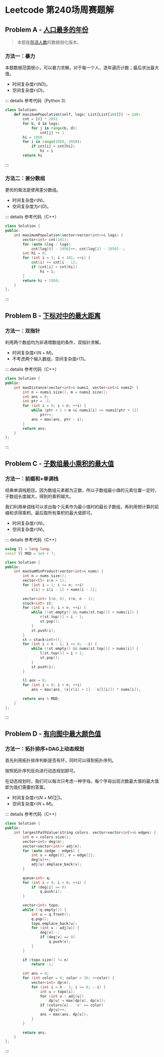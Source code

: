 # Leetcode 第240场周赛题解

## Problem A - [人口最多的年份](https://leetcode-cn.com/problems/maximum-population-year/)

> 本题是[存活人数](https://leetcode-cn.com/problems/living-people-lcci/)的数据弱化版本。

### 方法一：暴力

本题数据范围很小，可以暴力求解。对于每一个人，逐年遍历计数；最后求出最大值。

- 时间复杂度$\mathcal{O}(ND)$。
- 空间复杂度$\mathcal{O}(D)$。

::: details 参考代码（Python 3）

```python
class Solution:
    def maximumPopulation(self, logs: List[List[int]]) -> int:
        cnt = [0] * 2051
        for b, d in logs:
            for j in range(b, d):
                cnt[j] += 1
        hi = 1950
        for i in range(1950, 2050):
            if cnt[i] > cnt[hi]:
                hi = i
        return hi
```

:::

### 方法二：差分数组

更优的做法是使用差分数组。

- 时间复杂度$\mathcal{O}(N)$。
- 空间复杂度为$\mathcal{O}(D)$。

::: details 参考代码（C++）

```cpp
class Solution {
public:
    int maximumPopulation(vector<vector<int>>& logs) {
        vector<int> cnt(101);
        for (auto &log : logs)
            cnt[log[0] - 1950]++, cnt[log[1] - 1950]--;
        int hi = 0;
        for (int i = 1; i < 101; ++i) {
            cnt[i] += cnt[i - 1];
            if (cnt[i] > cnt[hi])
                hi = i;
        }
        return hi + 1950;
    }
};
```

:::

## Problem B - [下标对中的最大距离](https://leetcode-cn.com/problems/maximum-distance-between-a-pair-of-values/)

### 方法一：双指针

利用两个数组均为非递增数组的条件，双指针求解。

- 时间复杂度$\mathcal{O}(N+M)$。
- 不考虑两个输入数组，空间复杂度$\mathcal{O}(1)$。

::: details 参考代码（C++）

```cpp
class Solution {
public:
    int maxDistance(vector<int>& nums1, vector<int>& nums2) {
        int n = nums1.size(), m = nums2.size();
        int ans = 0;
        int ptr = -1;
        for (int i = 0; i < n; ++i) {
            while (ptr + 1 < m && nums1[i] <= nums2[ptr + 1])
                ptr++;
            ans = max(ans, ptr - i);
        }
        return ans;
    }
};
```

:::

## Problem C - [子数组最小乘积的最大值](https://leetcode-cn.com/problems/maximum-subarray-min-product/)

### 方法一：前缀和+单调栈

经典单调栈题目。因为数组元素都为正数，所以子数组最小值的元素位置一定时，子数组长度越大，得到的乘积越大。

我们利用单调栈可以求出每个元素作为最小值时的最长子数组，再利用预计算的前缀和求得乘积。最后取所有乘积的最大值即可。

- 时间复杂度$\mathcal{O}(N)$。
- 空间复杂度$\mathcal{O}(N)$。

::: details 参考代码（C++）

```cpp
using ll = long long;
const ll MOD = 1e9 + 7;

class Solution {
public:
    int maxSumMinProduct(vector<int>& nums) {
        int n = nums.size();
        vector<ll> s(n + 1);
        for (int i = 1; i <= n; ++i)
            s[i] = s[i - 1] + nums[i - 1];
        
        vector<int> l(n, 0), r(n, n - 1);
        stack<int> st;
        for (int i = 0; i < n; ++i) {
            while (!st.empty() && nums[st.top()] > nums[i]) {
                r[st.top()] = i - 1;
                st.pop();
            }
            st.push(i);
        }
        st = stack<int>();
        for (int i = n - 1; i >= 0; --i) {
            while (!st.empty() && nums[st.top()] > nums[i]) {
                l[st.top()] = i + 1;
                st.pop();
            }
            st.push(i);
        }
        
        ll ans = 0;
        for (int i = 0; i < n; ++i)
            ans = max(ans, (s[r[i] + 1] - s[l[i]]) * nums[i]);
        
        return ans % MOD;
    }
};
```

:::

## Problem D - [有向图中最大颜色值](https://leetcode-cn.com/problems/largest-color-value-in-a-directed-graph/)

### 方法一：拓扑排序+DAG上动态规划

首先利用拓扑排序判断是否有环，同时可以得到拓扑序列。

按照拓扑序列反向进行动态规划即可。

在动态规划时，我们可以每次只考虑一种字母。每个字母出现次数最大值的最大值即为我们需要的答案。

- 时间复杂度$\mathcal{O}((N+M)|\sum|)$。
- 空间复杂度$\mathcal{O}(N+M)$。

::: details 参考代码（C++）

```cpp
class Solution {
public:
    int largestPathValue(string colors, vector<vector<int>>& edges) {
        int n = colors.size();
        vector<int> deg(n);
        vector<vector<int>> adj(n);
        for (auto &edge : edges) {
            int u = edge[0], v = edge[1];
            deg[v]++;
            adj[u].emplace_back(v);
        }
        
        queue<int> q;
        for (int i = 0; i < n; ++i) {
            if (deg[i] == 0)
                q.push(i);
        }
        
        vector<int> topo;
        while (!q.empty()) {
            int u = q.front();
            q.pop();
            topo.emplace_back(u);
            for (int v : adj[u]) {
                deg[v]--;
                if (deg[v] == 0)
                    q.push(v);
            }
        }
        
        if (topo.size() != n)
            return -1;
        
        int ans = 0;
        for (int color = 0; color < 26; ++color) {
            vector<int> dp(n);
            for (int i = n - 1; i >= 0; --i) {
                int u = topo[i];
                for (int v : adj[u])
                    dp[u] = max(dp[u], dp[v]);
                if (colors[u] - 'a' == color)
                    dp[u]++;
                ans = max(ans, dp[u]);
            }
        }
        
        return ans;
    }
};
```

:::


<Utterances />
